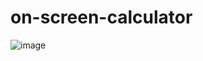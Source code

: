 # on-screen-calculator

![image](https://user-images.githubusercontent.com/37302024/146480989-6ed3e3be-8c40-4b1e-afc2-a37fac7b14ce.png)
